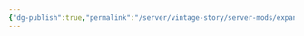 ```yaml
---
{"dg-publish":true,"permalink":"/server/vintage-story/server-mods/expanded-molds-lite/","tags":["vs-potentially-outdated"],"noteIcon":""}
---
```



